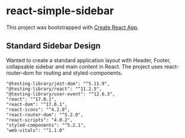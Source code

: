 # react-simple-sidebar

This project was bootstrapped with [Create React App](https://github.com/facebook/create-react-app).

## Standard Sidebar Design

Wanted to create a standard application layout with Header, Footer, collapsable sidebar and main content in React. The project uses react-router-dom for routing and styled-components.

    "@testing-library/jest-dom": "^5.11.9",
    "@testing-library/react": "^11.2.5",
    "@testing-library/user-event": "^12.6.3",
    "react": "^17.0.1",
    "react-dom": "^17.0.1",
    "react-icons": "^4.2.0",
    "react-router-dom": "^5.2.0",
    "react-scripts": "4.0.2",
    "styled-components": "^5.2.1",
    "web-vitals": "^1.1.0"
